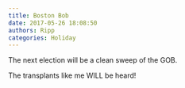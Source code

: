 ```yaml
---
title: Boston Bob
date: 2017-05-26 18:08:50
authors: Ripp
categories: Holiday
---
```


 The next election will be a clean sweep of the GOB.

The transplants like me WILL be heard!